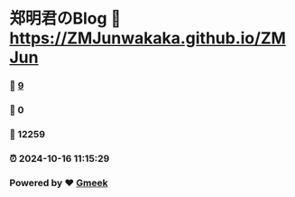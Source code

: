 # 郑明君のBlog :link: https://ZMJunwakaka.github.io/ZMJun 
### :page_facing_up: [9](https://ZMJunwakaka.github.io/ZMJun/tag.html) 
### :speech_balloon: 0 
### :hibiscus: 12259 
### :alarm_clock: 2024-10-16 11:15:29 
### Powered by :heart: [Gmeek](https://github.com/Meekdai/Gmeek)
